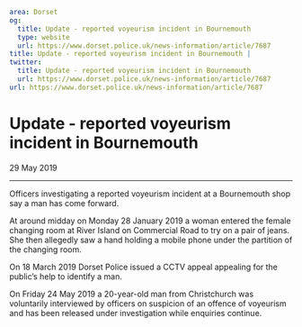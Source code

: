 ```yaml
area: Dorset
og:
  title: Update - reported voyeurism incident in Bournemouth
  type: website
  url: https://www.dorset.police.uk/news-information/article/7687
title: Update - reported voyeurism incident in Bournemouth |
twitter:
  title: Update - reported voyeurism incident in Bournemouth
  url: https://www.dorset.police.uk/news-information/article/7687
url: https://www.dorset.police.uk/news-information/article/7687
```

# Update - reported voyeurism incident in Bournemouth

29 May 2019

* * *

Officers investigating a reported voyeurism incident at a Bournemouth shop say a man has come forward.

At around midday on Monday 28 January 2019 a woman entered the female changing room at River Island on Commercial Road to try on a pair of jeans. She then allegedly saw a hand holding a mobile phone under the partition of the changing room.

On 18 March 2019 Dorset Police issued a CCTV appeal appealing for the public’s help to identify a man.

On Friday 24 May 2019 a 20-year-old man from Christchurch was voluntarily interviewed by officers on suspicion of an offence of voyeurism and has been released under investigation while enquiries continue.
